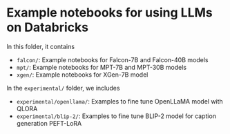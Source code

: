 <!---
Copyright (C) 2023 Databricks, Inc.

Licensed under the Apache License, Version 2.0 (the "License");
you may not use this file except in compliance with the License.
You may obtain a copy of the License at

    http://www.apache.org/licenses/LICENSE-2.0

Unless required by applicable law or agreed to in writing, software
distributed under the License is distributed on an "AS IS" BASIS,
WITHOUT WARRANTIES OR CONDITIONS OF ANY KIND, either express or implied.
See the License for the specific language governing permissions and
limitations under the License.
-->


# Example notebooks for using LLMs on Databricks

In this folder, it contains
- `falcon/`: Example notebooks for Falcon-7B and Falcon-40B models
- `mpt/`: Example notebooks for MPT-7B and MPT-30B models
- `xgen/`: Example notebooks for XGen-7B model

In the `experimental/` folder, we includes
- `experimental/openllama/`: Examples to fine tune OpenLLaMA model with QLORA
- `experimental/blip-2/`: Examples to fine tune BLIP-2 model for caption generation PEFT-LoRA 

